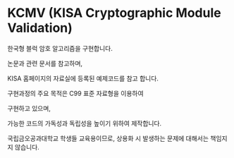 # KCMV  (KISA Cryptographic Module Validation)

한국형 블럭 암호 알고리즘을 구현합니다.


논문과 관련 문서를 참고하며,

KISA 홈페이지의 자료실에 등록된 예제코드를 참고 합니다.


구현과정의 주요 목적은 C99 표준 자료형을 이용하여

구현하고 있으며,

가능한 코드의 가독성과 독립성을 높이기 위하여 제작합니다.




국립금오공과대학교 학생들 교육용이므로, 상용화 시 발생하는 문제에 대해서는 책임지지 않습니다.

